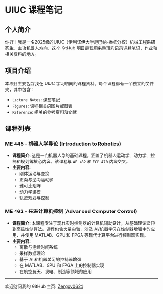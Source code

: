 # UIUC 课程笔记

## 个人简介

你好！我是一名2025级的UIUC（伊利诺伊大学厄巴纳-香槟分校）机械工程系研究生，主攻机器人方向。这个 GitHub 项目是我用来整理和记录课程笔记、作业和相关资料的地方。

## 项目介绍

本项目主要包含我在 UIUC 学习期间的课程资料。每个课程都有一个独立的文件夹，其中包含：

- `Lecture Notes`: 课堂笔记
- `Figures`: 课程相关的图片或图表
- `Reference`: 相关的参考资料和文献

## 课程列表

### ME 445 - 机器人学导论 (Introduction to Robotics)

- **课程简介**: 这是一门机器人学的基础课程，涵盖了机器人运动学、动力学、控制和规划等核心内容。该课程与 `AE 482` 和 `ECE 470` 内容交叉。
- **主要内容**:
  - 刚体运动与变换
  - 正向与逆向运动学
  - 雅可比矩阵
  - 动力学建模
  - 轨迹规划与控制

### ME 462 - 先进计算机控制 (Advanced Computer Control)

- **课程简介**: 本课程专注于现代实时控制器的计算机辅助设计，从基础理论延伸到高级控制算法。课程包含大量实验，涉及 AI/机器学习在控制器增强中的应用，并使用 MATLAB、GPU 和 FPGA 等现代计算平台进行控制器实现。
- **主要内容**:
  - 离散与连续时间系统
  - 采样数据理论
  - 基于 AI 和机器学习的控制器增强
  - 在 MATLAB、GPU 和 FPGA 上的控制器实现
  - 在航空航天、发电、制造等领域的应用

---

欢迎访问我的 GitHub 主页: [Zengxy0624](https://github.com/Zengxy0624)
